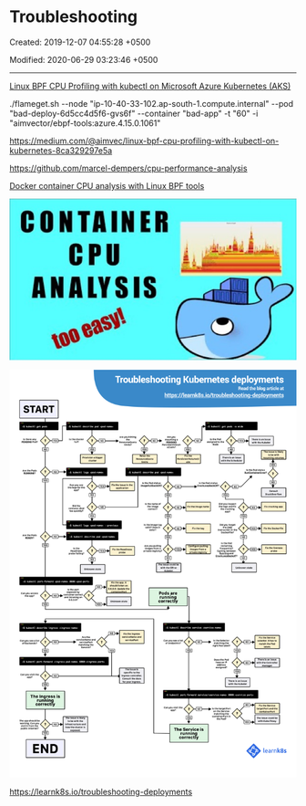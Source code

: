 # Troubleshooting

Created: 2019-12-07 04:55:28 +0500

Modified: 2020-06-29 03:23:46 +0500

---

[Linux BPF CPU Profiling with kubectl on Microsoft Azure Kubernetes (AKS)](https://www.youtube.com/watch?v=TMwHWofbMtY)

./flameget.sh --node "ip-10-40-33-102.ap-south-1.compute.internal" --pod "bad-deploy-6d5cc4d5f6-gvs6f" --container "bad-app" -t "60" -i "aimvector/ebpf-tools:azure.4.15.0.1061"

<https://medium.com/@aimvec/linux-bpf-cpu-profiling-with-kubectl-on-kubernetes-8ca329297e5a>

<https://github.com/marcel-dempers/cpu-performance-analysis>

[Docker container CPU analysis with Linux BPF tools](https://www.youtube.com/watch?v=mGcu7C-YVM0)

![](../../media/DevOps-Kubernetes-Troubleshooting-image1.jpg)



![](../../media/DevOps-Kubernetes-Troubleshooting-image2.png)

<https://learnk8s.io/troubleshooting-deployments>
